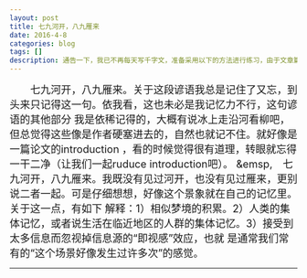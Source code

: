 ```yaml
---
layout: post
title: 七九河开，八九雁来
date: 2016-4-8
categories: blog
tags: []
description: 通告一下，我已不再每天写千字文，准备采用以下的方法进行练习，由于文章篇幅较长，链接较多，建议到简书或>博客进行阅读。^M
---
```

<font size="4">
&emsp;&emsp;七九河开，八九雁来。关于这段谚语我总是记住了又忘，到头来只记得这一句。依我看，这也未必是我记忆力不行，这句谚语的其他部分
我是依稀记得的，大概有说冰上走沿河看柳吧，但总觉得这些像是作者硬塞进去的，自然也就记不住。就好像是一篇论文的introduction
，看的时候觉得很有道理，转眼就忘得一干二净（让我们一起ruduce introduction吧）。
&emsp,&emsp;七九河开，八九雁来。我既没有见过河开，也没有见过雁来，更别说二者一起。可是仔细想想，好像这个景象就在自己的记忆里。关于这一点，有如下
解释：1）相似梦境的积累。2）人类的集体记忆，或者说生活在临近地区的人群的集体记忆。3）接受到太多信息而忽视掉信息源的“即视感”效应，也就
是通常我们常有的“这个场景好像发生过许多次”的感觉。
</font>


---

